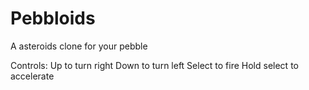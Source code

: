 Pebbloids
=========

A asteroids clone for your pebble

Controls:
Up to turn right
Down to turn left
Select to fire
Hold select to accelerate
